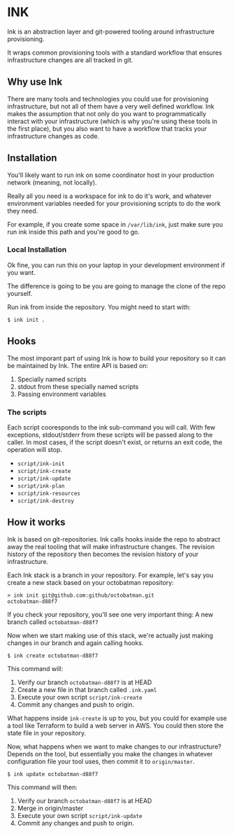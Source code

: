 # INK

Ink is an abstraction layer and git-powered tooling around infrastructure provisioning.

It wraps common provisioning tools with a standard workflow that ensures
infrastructure changes are all tracked in git.

## Why use Ink

There are many tools and technologies you could use for provisioning
infrastructure, but not all of them have a very well defined workflow. Ink
makes the assumption that not only do you want to programmatically interact
with your infrastructure (which is why you're using these tools in the first
place), but you also want to have a workflow that tracks your infrastructure
changes as code.

## Installation

You'll likely want to run ink on some coordinator host in your production
network (meaning, not locally).

Really all you need is a workspace for ink to do it's work, and whatever
environment variables needed for your provisioning scripts to do the work they
need.

For example, if you create some space in `/var/lib/ink`, just make sure you run
ink inside this path and you're good to go.

### Local Installation

Ok fine, you can run this on your laptop in your development environment if you want.

The difference is going to be you are going to manage the clone of the repo yourself.

Run ink from inside the repository. You might need to start with:

    $ ink init .

## Hooks

The most imporant part of using Ink is how to build your repository so it can
be maintained by Ink. The entire API is based on:

  1. Specially named scripts
  2. stdout from these specially named scripts
  3. Passing environment variables

### The scripts

Each script cooresponds to the ink sub-command you will call. With few
exceptions, stdout/stderr from these scripts will be passed along to the
caller. In most cases, if the script doesn't exist, or returns an exit code,
the operation will stop.

  * `script/ink-init`
  * `script/ink-create`
  * `script/ink-update`
  * `script/ink-plan`
  * `script/ink-resources`
  * `script/ink-destroy`


## How it works

Ink is based on git-repositories. Ink calls hooks inside the repo to abstract
away the real tooling that will make infrastructure changes. The revision
history of the repository then becomes the revision history of your
infrastructure.

Each Ink stack is a branch in your repository. For example, let's say you
create a new stack based on your octobatman repository:

    > ink init git@github.com:github/octobatman.git
    octobatman-d88f7

If you check your repository, you'll see one very important thing: A new branch
called `octobatman-d88f7`

Now when we start making use of this stack, we're actually just making changes
in our branch and again calling hooks.

    $ ink create octobatman-d88f7

This command will:

  1. Verify our branch `octobatman-d88f7` is at HEAD
  2. Create a new file in that branch called `.ink.yaml`
  3. Execute your own script `script/ink-create`
  4. Commit any changes and push to origin.

What happens inside `ink-create` is up to you, but you could for example use a
tool like Terraform to build a web server in AWS. You could then store the
state file in your repository.

Now, what happens when we want to make changes to our infrastructure? Depends
on the tool, but essentially you make the changes in whatever configuration
file your tool uses, then commit it to `origin/master`.

    $ ink update octobatman-d88f7

This command will then:

  1. Verify our branch `octobatman-d88f7` is at HEAD
  2. Merge in origin/master
  3. Execute your own script `script/ink-update`
  4. Commit any changes and push to origin.
